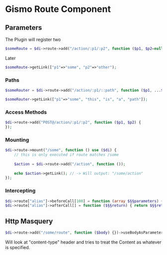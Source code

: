 # Gismo Route Component


## Parameters

The Plugin will register two


```php
$someRoute = $di->route->add("/action/:p1/:p2", function ($p1, $p2=null))->bind("someName");
```

Later

```php
$someRoute->getLink(["p1"=>"some", "p2"=>"other");
```


### Paths

```php
$someRouter = $di->route->add("/action/:p1/::path", function ($p1, ...$path));

$someRouter->getLink(["p1"=>"some", "this", "is", "a", "path"]);
```

### Access Methods

```php
$di->route->add("POST@/action/:p1/:p2", function ($p1, $p2) {
});
```


### Mounting

```php
$di->route->mount("/some", function () use ($di) {
    // this is only executed if route matches /some
    
    $action = $di->route->add("/action", function ());
    
    echo $action->getLink(); // -> Will output: "/some/action"
});
```


### Intercepting

```php
$di->route["alias"]->beforeCall[100] = function (array $§§parameters) { return $§§parameters; };
$di->route["alias"]->afterCall[] = function ($§§return) { return $§§return };
```


## Http Masquery

```php
$di->route->add("/some/route", function ($body) {})->useBodyAsParameter("body");
```

Will look at "content-type" header and tries to treat the Content
as whatever is specified.


